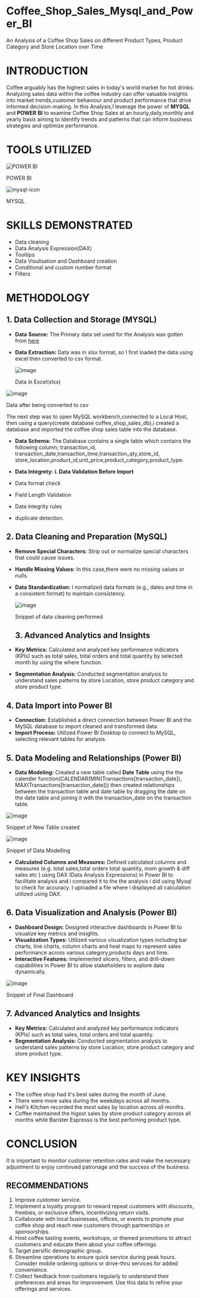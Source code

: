 # Coffee_Shop_Sales_Mysql_and_Power_BI
An Analysis of a Coffee Shop Sales on different Product Types, Product Category and Store Location over Time

# INTRODUCTION
Coffee  arguably has the highest sales in today's world market for hot drinks.
Analyzing sales data within the coffee industry can offer valuable insights into market trends,customer behaviour and product performance that drive informed
decision-making.
   In this Analysis,I leverage the power of **MYSQL** and **POWER** **BI** to examine Coffee Shop Sales at an hourly,daily,monthly and yearly basis aiming to identify trends and patterns that can inform
business strategies and optimize performance.

# TOOLS UTILIZED
![POWER BI](https://github.com/Shevnon/Coffee_Shop_Sales_Mysql_and_Excel/assets/161952555/73010a48-ae97-44ff-9093-824246e56015) 

POWER BI

![mysql-icon](https://github.com/Shevnon/Coffee_Shop_Sales_Mysql_and_Excel/assets/161952555/176dee9c-70b3-4e26-8ea5-d023b06791e7)

MYSQL

# SKILLS DEMONSTRATED
* Data cleaning
* Data Analysis Expression(DAX)
* Tooltips
* Data Visulisation and Dashboard creation
* Conditional and custom number format
*  Filters


# METHODOLOGY

## 1. Data Collection and Storage (MYSQL)
* **Data** **Source:** The Primary data set used for the Analysis was gotten from [here](https://drive.google.com/drive/folders/14sSwndELBWmfsBZc5E3dnc4VrgOCemcz)
* **Data** **Extraction:** Data was in xlsx format, so I  first loaded the data using excel then converted to csv format.

  ![image](https://github.com/Shevnon/Coffee_Shop_Sales_Mysql_and_Excel/assets/161952555/7afd025b-6886-4a0e-bd92-424cf54661a2)
  
  Data in Excel(xlsx)

![image](https://github.com/Shevnon/Coffee_Shop_Sales_Mysql_and_Excel/assets/161952555/72b434e7-c7de-4851-9104-e7520b1188ca)

   Data after being converted to csv

  The next step was to open MySQL workbench,connected to a Local Host, then using a query(create database coffee_shop_sales_db),i created a database and
imported the coffee shop sales table into the database.

* **Data Schema:** The Database contains a single table which contains the following column; transaction_id, transaction_date,transaction_time,transaction_qty,store_id,
store_location,product_id,unit_price,product_category,product_type.

* **Data Integrety:**
 **i. Data Validation Before Import**
* Data format check
* Field Length Validation
* Data integrity rules
* duplicate detection.



 ## 2. Data Cleaning and Preparation (MySQL)
* **Remove Special Characters:** Strip out or normalize special characters that could cause issues.
* **Handle Missing Values:** In this case,there were no missing values or nulls.
* **Data Standardization:** I normalized data formats (e.g., dates and time in a consistent format) to maintain consistency.

  ![image](https://github.com/Shevnon/Coffee_Shop_Sales_Mysql_and_Power_Bi/assets/161952555/93b1248a-7048-492c-af69-8a876442e680)

  Snippet of data cleaning performed

  ## 3. Advanced Analytics and Insights
* **Key Metrics:** Calculated and analyzed key performance indicators (KPIs) such as total sales, total orders and total quantity by selected month by using the where function.
* **Segmentation Analysis:** Conducted segmentation analysis to understand sales patterns by store Location, store product category and store product type.


 ## 4. Data Import into Power BI
 * **Connection:** Established a direct connection between Power BI and the MySQL database to import cleaned and transformed data.
 * **Import Process:** Utilized Power BI Desktop to connect to MySQL, selecting relevant tables for analysis.

## 5. Data Modeling and Relationships (Power BI)
* **Data Modeling:** Created a new table called **Date Table** using the the calender function(CALENDAR(MIN(Transactions[transaction_date]), MAX(Transactions[transaction_date])) then created relationships between the transaction table and date table by dragging the date on the date table and joining it with the transaction_date on the transaction table.

![image](https://github.com/Shevnon/Coffee_Shop_Sales_Mysql_and_Power_Bi/assets/161952555/997c646e-95ed-42b6-a4c5-dfc6edd2d3f5)

Snippet of New Table created

![image](https://github.com/Shevnon/Coffee_Shop_Sales_Mysql_and_Power_Bi/assets/161952555/ac863c9e-d038-44d0-b2be-98a0207d61ae)

Snippet of Data Modelling


 * **Calculated Columns and Measures:** Defined calculated columns and measures (e.g. total sales,total orders total quantity, mom growth & diff sales etc ) using DAX (Data Analysis Expressions) in Power BI to facilitate analysis and i compared it to the the analysis i did using Mysql to check for accuracy. I uploaded a file where i displayed all calculation utilized using DAX.

## 6. Data Visualization and Analysis (Power BI)   
* **Dashboard Design:** Designed interactive dashboards in Power BI to visualize key metrics and insights.
* **Visualization Types:** Utilized various visualization types including bar charts, line charts, column charts and heat maps to represent sales performance across various category,products days and time.
* **Interactive Features:** Implemented slicers, filters, and drill-down capabilities in Power BI to allow stakeholders to explore data dynamically.

 ![image](https://github.com/Shevnon/Coffee_Shop_Sales_Mysql_and_Power_Bi/assets/161952555/a68f14d4-d0e1-4b6f-97d1-e5eeb6063446)

 Snippet of Final Dashboard
 

## 7. Advanced Analytics and Insights
* **Key Metrics:** Calculated and analyzed key performance indicators (KPIs) such as total sales, total orders and total quantity.
* **Segmentation Analysis:** Conducted segmentation analysis to understand sales patterns by store Location, store product category and store product type.

# KEY INSIGHTS
* The coffee shop had it's best sales during the month of June.
* There were more sales during the weekdays across all months.
* Hell's Kitchen recorded the most sales by location across all months.
* Coffee maintained the higest sales by store product category across all months while Barister Espresso is the best perfoming product type.

# CONCLUSION
It is important to monitor customer retention rates and make the necessary adjustment to enjoy continued patronage and the success of the business.

## RECOMMENDATIONS
1. Improve customer service.
2. Implement a loyalty program to reward repeat customers with discounts, freebies, or exclusive offers, incentivizing return visits.
3. Collaborate with local businesses, offices, or events to promote your coffee shop and reach new customers through partnerships or sponsorships.
4.  Host coffee tasting events, workshops, or themed promotions to attract customers and educate them about your coffee offerings.
5. Target persific demographic group.
6. Streamline operations to ensure quick service during peak hours. Consider mobile ordering options or drive-thru services for added convenience.
7. Collect feedback from customers regularly to understand their preferences and areas for improvement. Use this data to refine your offerings and services.

   
